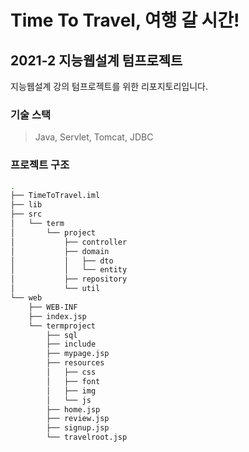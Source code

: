 # Time To Travel, 여행 갈 시간!

## 2021-2 지능웹설계 텀프로젝트

지능웹설계 강의 텀프로젝트를 위한 리포지토리입니다.

### 기술 스택

> Java, Servlet, Tomcat, JDBC

### 프로젝트 구조

```sh
.
├── TimeToTravel.iml
├── lib
├── src
│   └── term
│       └── project
│           ├── controller
│           ├── domain
│           │   ├── dto
│           │   └── entity
│           ├── repository
│           └── util
└── web
    ├── WEB-INF
    ├── index.jsp
    └── termproject
        ├── sql
        ├── include
        ├── mypage.jsp
        ├── resources
        │   ├── css
        │   ├── font
        │   ├── img
        │   └── js
        ├── home.jsp
        ├── review.jsp
        ├── signup.jsp
        └── travelroot.jsp
```
